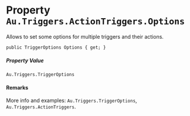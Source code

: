 # Property `Au.Triggers.ActionTriggers.Options`

Allows to set some options for multiple triggers and their actions.

```
public TriggerOptions Options { get; }
```

##### Property Value

`Au.Triggers.TriggerOptions`

#### Remarks

More info and examples: `Au.Triggers.TriggerOptions`, `Au.Triggers.ActionTriggers`.